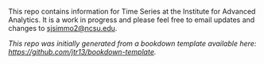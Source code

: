 This repo contains information for Time Series at the Institute for Advanced Analytics.  It is a work in progress and please feel free to email updates and changes to sjsimmo2@ncsu.edu.

*This repo was initially generated from a bookdown template available here: https://github.com/jtr13/bookdown-template.*

